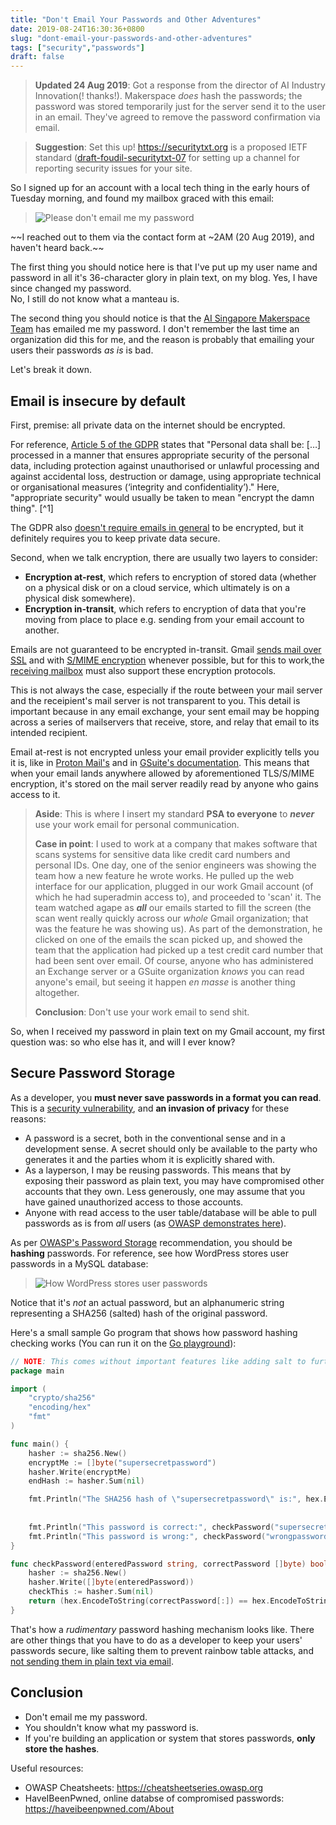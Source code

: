```yaml
---
title: "Don't Email Your Passwords and Other Adventures"
date: 2019-08-24T16:30:36+0800
slug: "dont-email-your-passwords-and-other-adventures"
tags: ["security","passwords"]
draft: false
---
```


> **Updated 24 Aug 2019**: Got a response from the director of AI Industry Innovation(! thanks!). Makerspace _does_ hash the passwords; the password was stored temporarily just for the server send it to the user in an email. They've agreed to remove the password confirmation via email.

> **Suggestion**: Set this up! https://securitytxt.org is a proposed IETF standard ([draft-foudil-securitytxt-07](https://tools.ietf.org/html/draft-foudil-securitytxt-07) for setting up a channel for reporting security issues for your site.

So I signed up for an account with a local tech thing in the early hours of Tuesday morning,
and found my mailbox graced with this email:

> ![Please don't email me my password](/img/2019-posts/please-dont-email-me-my-password.jpg)

~~I reached out to them via the contact form at ~2AM (20 Aug 2019), and haven't heard back.~~

The first thing you should notice here is that I've put up my 
user name and password in all it's 36-character glory
in plain text, on my blog. Yes, I have since changed my password.  
No, I still do not know what a manteau is.

The second thing you should notice is that the
[AI Singapore Makerspace Team](https://makerspace.aisingapore.org/)
has emailed me my password.
I don't remember the last time an organization did this for me,
and the reason is probably that emailing your users their
passwords _as is_ is bad.

Let's break it down.

## Email is insecure by default

First, premise: all private data on the internet should be encrypted.

For reference, [Article 5 of the GDPR](https://gdpr.eu/article-5-how-to-process-personal-data/) states that "Personal data shall be: […] processed in a manner that ensures appropriate security of the personal data, including protection against unauthorised or unlawful processing and against accidental loss, destruction or damage, using appropriate technical or organisational measures (‘integrity and confidentiality’)." Here, "appropriate security" would usually be taken to mean "encrypt the damn thing". [^1]

The GDPR also [doesn't require emails in general](https://gdpr.eu/email-encryption/) to be encrypted, but it definitely requires you to keep private data secure.

Second, when we talk encryption, there are usually two layers to consider:

- **Encryption at-rest**, which refers to encryption of stored data (whether on a physical disk or on a cloud service, which ultimately is on a physical disk somewhere).
- **Encryption in-transit**, which refers to encryption of data that you're moving from place to place e.g. sending from your email account to another.

Emails are not guaranteed to be encrypted in-transit.
Gmail [sends mail over SSL](https://transparencyreport.google.com/safer-email/overview)
and with [S/MIME encryption](https://support.google.com/mail/answer/6330403?hl=en)
whenever possible, but for this to work,the
[receiving mailbox](https://www.blog.google/products/gmail/making-email-safer-for-you-posted-by/)
must also support these encryption protocols.

This is not always the case, especially if the route between
your mail server and the receipient's mail server is not
transparent to you. This detail is important because in any email exchange, your sent email may be hopping across a series of mailservers that receive, store, and relay that email to its intended recipient.

Email at-rest is not encrypted unless your email
provider explicitly tells you it is, like in [Proton Mail's](https://protonmail.com/security-details) and in 
[GSuite's documentation](https://support.google.com/googlecloud/answer/6056693?hl=en). This means that when your email lands anywhere allowed by aforementioned TLS/S/MIME encryption, it's stored on the mail server readily read by anyone who gains access to it.

> **Aside**: This is where I insert my standard **PSA to everyone** to **_never_** use your work email for personal communication. 
>
> **Case in point**: I used to work at a company that makes software that scans systems for sensitive data like credit card numbers and personal IDs. One day, one of the senior engineers was showing the team how a new feature he wrote works. He pulled up the web interface for our application, plugged in our work Gmail account (of which he had superadmin access to), and proceeded to 'scan' it. The team watched agape as **_all_** our emails started to fill the screen (the scan went really quickly across our _whole_ Gmail organization; that was the feature he was showing us). As part of the demonstration, he clicked on one of the emails the scan picked up, and showed the team that the application had picked up a test credit card number that had been sent over email. Of course, anyone who has administered an Exchange server or a GSuite organization _knows_ you can read anyone's email, but seeing it happen _en masse_ is another thing altogether.
>
> **Conclusion**: Don't use your work email to send shit.

So, when I received my password in plain text on my Gmail account, my first question was: so who else has it, and will I ever know?

## Secure Password Storage

As a developer, you **must never save passwords in a format you can read**. This is a [security vulnerability](https://www.owasp.org/index.php/Password_Plaintext_Storage),
and **an invasion of privacy** for these reasons:

- A password is a secret, both in the conventional sense and in a development sense. A secret should only be available to the party who generates it and the parties whom it is explicitly shared with.
- As a layperson, I may be reusing passwords. This means that by exposing their password as plain text, you may have compromised other accounts that they own. Less generously, one may assume that you have gained unauthorized access to those accounts.
- Anyone with read access to the user table/database will be able to pull passwords as is from _all_ users (as [OWASP demonstrates here](https://www.owasp.org/index.php/Password_Plaintext_Storage)).

As per [OWASP's Password Storage](https://cheatsheetseries.owasp.org/cheatsheets/Password_Storage_Cheat_Sheet.html) recommendation,
you should be **hashing** passwords. For reference, see how WordPress stores user passwords in a MySQL database:

> ![How WordPress stores user passwords](/img/2019-posts/user-pass.jpg)

Notice that it's _not_ an actual password, but an alphanumeric string representing a SHA256 (salted) hash of the original password.

Here's a small sample Go program that shows how password hashing checking works (You can run it on the [Go playground](https://play.golang.org/p/t4BXZOqQBTn)):

```go
// NOTE: This comes without important features like adding salt to further harden the hashed password
package main

import (
    "crypto/sha256"
    "encoding/hex"
	"fmt"
)

func main() {
	hasher := sha256.New()
	encryptMe := []byte("supersecretpassword")
	hasher.Write(encryptMe)
	endHash := hasher.Sum(nil)

	fmt.Println("The SHA256 hash of \"supersecretpassword\" is:", hex.EncodeToString(endHash[:]))
	
	
	fmt.Println("This password is correct:", checkPassword("supersecretpassword", endHash)
	fmt.Println("This password is wrong:", checkPassword("wrongpassword", endHash))
}

func checkPassword(enteredPassword string, correctPassword []byte) bool {
	hasher := sha256.New()
	hasher.Write([]byte(enteredPassword))
	checkThis := hasher.Sum(nil)
	return (hex.EncodeToString(correctPassword[:]) == hex.EncodeToString(checkThis[:]))
}
```

That's how a _rudimentary_ password hashing mechanism looks like.
There are other things that you have to do as a developer to keep your users' passwords secure,
like salting them to prevent rainbow table attacks, and [not sending them in plain text via email](#email-is-insecure-by-default).

## Conclusion

- Don't email me my password.
- You shouldn't know what my password is.
- If you're building an application or system that stores passwords, **only store the hashes**.

Useful resources:

- OWASP Cheatsheets: https://cheatsheetseries.owasp.org
- HaveIBeenPwned, online databse of compromised passwords: https://haveibeenpwned.com/About
